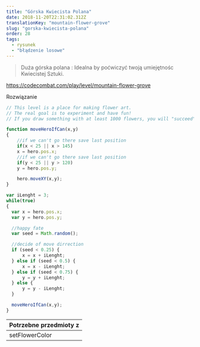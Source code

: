 ```yaml
---
title: "Górska Kwiecista Polana"
date: 2018-11-20T22:31:02.312Z
translationKey: "mountain-flower-grove"
slug: "gorska-kwiecista-polana"
order: 28
tags:
  - rysunek
  - "błądzenie losowe"
---
```


> Duża górska polana :  Idealna by poćwiczyć  twoją umiejętnośc Kwiecistej Sztuki.

https://codecombat.com/play/level/mountain-flower-grove

Rozwiązanie

```javascript
// This level is a place for making flower art.
// The real goal is to experiment and have fun!
// If you draw something with at least 1000 flowers, you will "succeed" at the level.

function moveHeroIfCan(x,y)
{
    //if we can't go there save last position
    if(x < 25 || x > 145)
    x = hero.pos.x;
    //if we can't go there save last position
    if(y < 25 || y > 120)
    y = hero.pos.y;

    hero.moveXY(x,y);
}

var iLenght = 3; 
while(true)
{
  var x = hero.pos.x;
  var y = hero.pos.y;

  //happy fate
  var seed = Math.random();

  //decide of move dirrection
  if (seed < 0.25) {
      x = x + iLenght;
  } else if (seed < 0.5) {
      x = x - iLenght;
  } else if (seed < 0.75) {
      y = y + iLenght;
  } else {
      y = y - iLenght;
  }

  moveHeroIfCan(x,y);
}

```

Potrzebne przedmioty z |
--- |
setFlowerColor |


